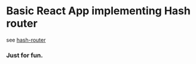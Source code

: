 Basic React App implementing Hash router
=======================================
see [hash-router](https://github.com/ReactTraining/react-router)
### Just for fun.
